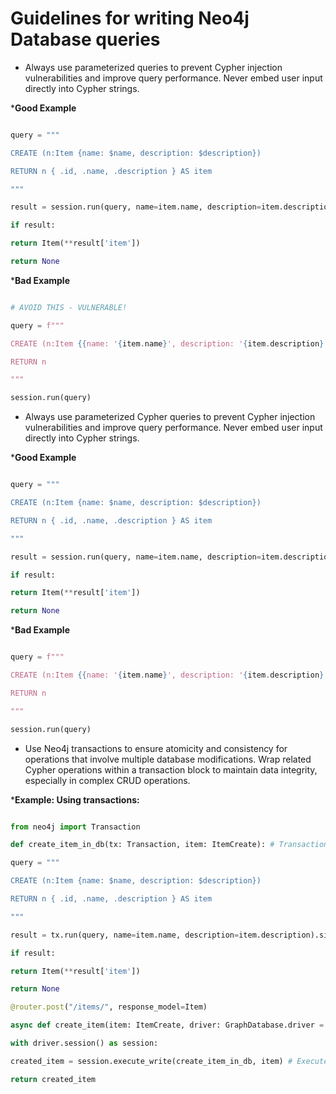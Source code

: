 # Guidelines for writing Neo4j Database queries

- Always use parameterized queries to prevent Cypher injection vulnerabilities and improve query performance. Never embed user input directly into Cypher strings.

***Good Example**

```python

query = """

CREATE (n:Item {name: $name, description: $description})

RETURN n { .id, .name, .description } AS item

"""

result = session.run(query, name=item.name, description=item.description).single()

if result:

return Item(**result['item'])

return None

```

***Bad Example**

```python

# AVOID THIS - VULNERABLE!

query = f"""

CREATE (n:Item {{name: '{item.name}', description: '{item.description}'}})

RETURN n

"""

session.run(query)

```

- Always use parameterized Cypher queries to prevent Cypher injection vulnerabilities and improve query performance. Never embed user input directly into Cypher strings.

***Good Example**

```python

query = """

CREATE (n:Item {name: $name, description: $description})

RETURN n { .id, .name, .description } AS item

"""

result = session.run(query, name=item.name, description=item.description).single()

if result:

return Item(**result['item'])

return None

```

***Bad Example**

```python

query = f"""

CREATE (n:Item {{name: '{item.name}', description: '{item.description}'}})

RETURN n

"""

session.run(query)

```

- Use Neo4j transactions to ensure atomicity and consistency for operations that involve multiple database modifications. Wrap related Cypher operations within a transaction block to maintain data integrity, especially in complex CRUD operations.

***Example: Using transactions:**

```python

from neo4j import Transaction

def create_item_in_db(tx: Transaction, item: ItemCreate): # Transaction as parameter

query = """

CREATE (n:Item {name: $name, description: $description})

RETURN n { .id, .name, .description } AS item

"""

result = tx.run(query, name=item.name, description=item.description).single()

if result:

return Item(**result['item'])

return None

@router.post("/items/", response_model=Item)

async def create_item(item: ItemCreate, driver: GraphDatabase.driver = Neo4jDriverDependency):

with driver.session() as session:

created_item = session.execute_write(create_item_in_db, item) # Execute within transaction

return created_item

```
